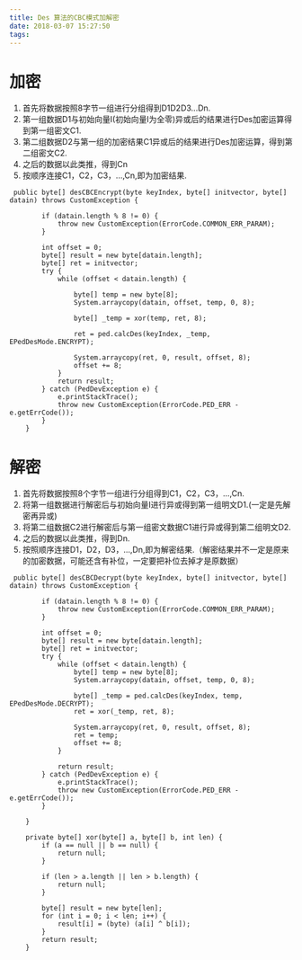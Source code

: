 ```yaml
---
title: Des 算法的CBC模式加解密
date: 2018-03-07 15:27:50
tags: 
---
```


# 加密
1. 首先将数据按照8字节一组进行分组得到D1D2D3...Dn.
2. 第一组数据D1与初始向量I(初始向量I为全零)异或后的结果进行Des加密运算得到第一组密文C1.
3. 第二组数据D2与第一组的加密结果C1异或后的结果进行Des加密运算，得到第二组密文C2.
4. 之后的数据以此类推，得到Cn
5. 按顺序连接C1，C2，C3，...,Cn,即为加密结果.
```
 public byte[] desCBCEncrypt(byte keyIndex, byte[] initvector, byte[] datain) throws CustomException {

        if (datain.length % 8 != 0) {
            throw new CustomException(ErrorCode.COMMON_ERR_PARAM);
        }

        int offset = 0;
        byte[] result = new byte[datain.length];
        byte[] ret = initvector;
        try {
            while (offset < datain.length) {

                byte[] temp = new byte[8];
                System.arraycopy(datain, offset, temp, 0, 8);

                byte[] _temp = xor(temp, ret, 8);

                ret = ped.calcDes(keyIndex, _temp, EPedDesMode.ENCRYPT);

                System.arraycopy(ret, 0, result, offset, 8);
                offset += 8;
            }
            return result;
        } catch (PedDevException e) {
            e.printStackTrace();
            throw new CustomException(ErrorCode.PED_ERR - e.getErrCode());
        }
    }
```
# 解密
1. 首先将数据按照8个字节一组进行分组得到C1，C2，C3，...,Cn.
2. 将第一组数据进行解密后与初始向量I进行异或得到第一组明文D1.(一定是先解密再异或)
3. 将第二组数据C2进行解密后与第一组密文数据C1进行异或得到第二组明文D2.
4. 之后的数据以此类推，得到Dn.
5. 按照顺序连接D1，D2，D3，...,Dn,即为解密结果.（解密结果并不一定是原来的加密数据，可能还含有补位，一定要把补位去掉才是原数据）
```
 public byte[] desCBCDecrypt(byte keyIndex, byte[] initvector, byte[] datain) throws CustomException {

        if (datain.length % 8 != 0) {
            throw new CustomException(ErrorCode.COMMON_ERR_PARAM);
        }
        
        int offset = 0;
        byte[] result = new byte[datain.length];
        byte[] ret = initvector;
        try {
            while (offset < datain.length) {
                byte[] temp = new byte[8];
                System.arraycopy(datain, offset, temp, 0, 8);

                byte[] _temp = ped.calcDes(keyIndex, temp, EPedDesMode.DECRYPT);
                ret = xor(_temp, ret, 8);

                System.arraycopy(ret, 0, result, offset, 8);
                ret = temp;
                offset += 8;
            }
            
            return result;
        } catch (PedDevException e) {
            e.printStackTrace();
            throw new CustomException(ErrorCode.PED_ERR - e.getErrCode());
        }

    }
	
	private byte[] xor(byte[] a, byte[] b, int len) {
        if (a == null || b == null) {
            return null;
        }

        if (len > a.length || len > b.length) {
            return null;
        }

        byte[] result = new byte[len];
        for (int i = 0; i < len; i++) {
            result[i] = (byte) (a[i] ^ b[i]);
        }
        return result;
    }
```










